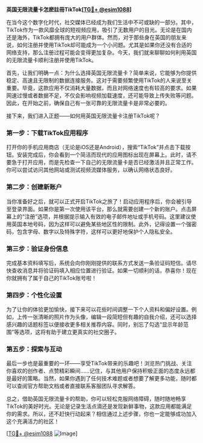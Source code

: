 **英国无限流量卡怎麽註冊TikTok[[TG💪+ @esim1088](https://t.me/s/esim1088)]**

在当今这个数字化时代，社交媒体已经成为我们生活中不可或缺的一部分。其中，TikTok作为一款风靡全球的短视频应用，吸引了无数用户的目光。无论是在国内还是海外，TikTok都拥有庞大的用户群体。然而，对于那些身在英国的朋友来说，如何注册并使用TikTok却可能成为一个小问题。尤其是如果你还没有合适的网络支持，那么注册过程可能会变得更加复杂。今天，我们就来聊聊如何利用英国的无限流量卡顺利注册并使用TikTok。

首先，让我们明确一点：为什么选择英国无限流量卡？简单来说，它能够为你提供稳定、高速且无限制的数据连接服务。这对于需要频繁使用TikTok的人来说至关重要。毕竟，这款应用不仅消耗大量数据，而且对网络速度也有较高的要求。如果网速过慢或者数据不足，不仅会影响视频加载速度，还可能导致上传失败等问题。因此，在开始之前，确保自己有一张可靠的无限流量卡是非常必要的。

接下来，我们进入正题——如何用英国无限流量卡注册TikTok呢？

### 第一步：下载TikTok应用程序

打开你的手机应用商店（无论是iOS还是Android），搜索“TikTok”并点击下载按钮。安装完成后，你会看到一个简洁而现代的应用图标出现在屏幕上。此时，请不要急于打开应用，而是先检查一下自己的无限流量卡是否已经激活并且正常工作。你可以尝试访问其他网站或测试视频流媒体服务，以确认网络状态良好。

### 第二步：创建新账户

当你准备好之后，就可以正式开启TikTok之旅了！启动应用程序后，你会被引导至登录界面。如果你是第一次使用该平台，那么就需要创建一个新的账户。点击屏幕上的“注册”选项，并根据提示输入有效的电子邮件地址或手机号码。这里建议使用英国本地号码，因为这样可以避免某些地区性的限制。此外，记得设置一个强密码，包含字母、数字以及特殊字符，这样可以更好地保护个人隐私安全。

### 第三步：验证身份信息

完成基本资料填写后，系统会向你刚刚提供的联系方式发送一条验证码短信。请尽快查收消息并将验证码填入相应位置进行验证。如果一切顺利的话，恭喜你！现在你就拥有了属于自己的TikTok账号啦！

### 第四步：个性化设置

为了让你的体验更加愉快，接下来可以花些时间调整一下个人资料和偏好设置。例如，上传一张清晰的照片作为头像，编辑一段简短但有趣的自我介绍，还可以选择感兴趣的话题标签以便接收更多相关推荐内容。同时，别忘了勾选“显示年龄范围”等选项，这将有助于建立更真实的社交圈子。

### 第五步：探索与互动

最后一步也是最重要的一环——享受TikTok带来的乐趣吧！浏览热门挑战、关注你喜欢的创作者、点赞精彩瞬间……记住，与其他用户保持积极正面的态度永远都是最好的策略。当然，如果你遇到了任何技术难题或者想要了解更多功能，随时都可以查阅官方帮助文档或者直接联系客服团队寻求解答。

总之，借助英国无限流量卡的帮助，你可以轻松克服网络障碍，随时随地畅享TikTok的美好时光。无论是记录生活点滴还是发现新鲜事物，这款应用都能满足你的需求。所以，还不赶快行动起来？相信通过上述步骤，你也一定能够成功加入这个充满活力的社区！

[[TG💪+ @esim1088](https://t.me/s/esim1088) ![Image](https://i.postimg.cc/4NQfJmqS/Snipaste-2025-05-13-00-14-12.png)]
